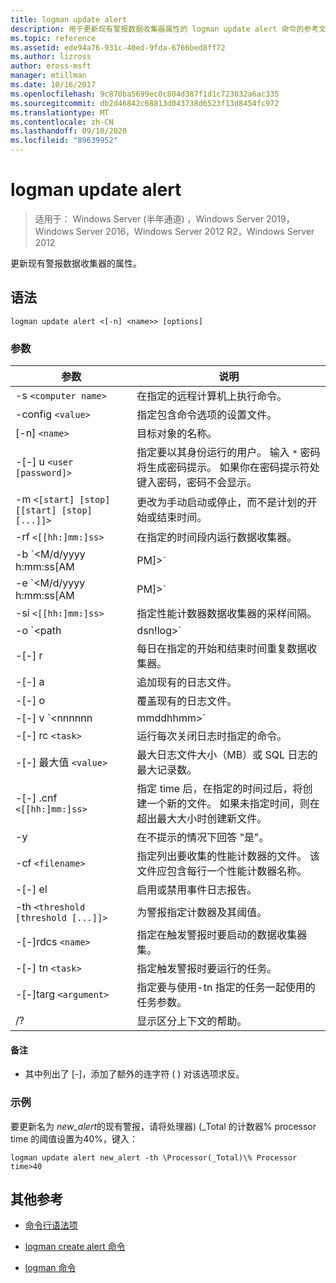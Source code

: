 ```yaml
---
title: logman update alert
description: 用于更新现有警报数据收集器属性的 logman update alert 命令的参考文章。
ms.topic: reference
ms.assetid: ede94a76-931c-40ed-9fda-6766bed8ff72
ms.author: lizross
author: eross-msft
manager: mtillman
ms.date: 10/16/2017
ms.openlocfilehash: 9c870ba5699ec0c804d387f1d1c723032a6ac335
ms.sourcegitcommit: db2d46842c68813d043738d6523f13d8454fc972
ms.translationtype: MT
ms.contentlocale: zh-CN
ms.lasthandoff: 09/10/2020
ms.locfileid: "89639952"
---
```

# <a name="logman-update-alert"></a>logman update alert

> 适用于： Windows Server (半年通道) ，Windows Server 2019，Windows Server 2016，Windows Server 2012 R2，Windows Server 2012

更新现有警报数据收集器的属性。

## <a name="syntax"></a>语法

```
logman update alert <[-n] <name>> [options]
```

### <a name="parameters"></a>参数

| 参数 | 说明 |
| --------- | ----------- |
| -s `<computer name>` | 在指定的远程计算机上执行命令。 |
| -config `<value>` | 指定包含命令选项的设置文件。 |
| [-n] `<name>` | 目标对象的名称。 |
| -[-] u `<user [password]>` | 指定要以其身份运行的用户。 输入 `*` 密码将生成密码提示。 如果你在密码提示符处键入密码，密码不会显示。 |
| -m `<[start] [stop] [[start] [stop] [...]]>` | 更改为手动启动或停止，而不是计划的开始或结束时间。 |
| -rf `<[[hh:]mm:]ss>` | 在指定的时间段内运行数据收集器。 |
| -b `<M/d/yyyy h:mm:ss[AM|PM]>` | 开始在指定时间收集数据。 |
| -e `<M/d/yyyy h:mm:ss[AM|PM]>` | 结束在指定时间收集的数据。 |
| -si `<[[hh:]mm:]ss>` | 指定性能计数器数据收集器的采样间隔。 |
| -o `<path|dsn!log>` | 指定 SQL 数据库中的输出日志文件或 DSN 和日志集名称。 |
| -[-] r | 每日在指定的开始和结束时间重复数据收集器。 |
| -[-] a | 追加现有的日志文件。 |
| -[-] o | 覆盖现有的日志文件。 |
| -[-] v `<nnnnnn|mmddhhmm>` | 将文件版本信息附加到日志文件名称的末尾。 |
| -[-] rc `<task>` | 运行每次关闭日志时指定的命令。 |
| -[-] 最大值 `<value>` | 最大日志文件大小（MB）或 SQL 日志的最大记录数。 |
| -[-] .cnf `<[[hh:]mm:]ss>` | 指定 time 后，在指定的时间过后，将创建一个新的文件。 如果未指定时间，则在超出最大大小时创建新文件。 |
| -y | 在不提示的情况下回答 "是"。 |
| -cf `<filename>` | 指定列出要收集的性能计数器的文件。 该文件应包含每行一个性能计数器名称。 |
| -[-] el | 启用或禁用事件日志报告。 |
| -th `<threshold [threshold [...]]>` | 为警报指定计数器及其阈值。 |
| -[-]rdcs `<name>` | 指定在触发警报时要启动的数据收集器集。 |
| -[-] tn `<task>` | 指定触发警报时要运行的任务。 |
| -[-]targ `<argument>` | 指定要与使用-tn 指定的任务一起使用的任务参数。 |
| /? | 显示区分上下文的帮助。 |

#### <a name="remarks"></a>备注

- 其中列出了 [-]，添加了额外的连字符 ( ) 对该选项求反。

### <a name="examples"></a>示例

要更新名为 *new_alert*的现有警报，请将处理器)  (_Total 的计数器% processor time 的阈值设置为40%，键入：

```
logman update alert new_alert -th \Processor(_Total)\% Processor time>40
```

## <a name="additional-references"></a>其他参考

- [命令行语法项](command-line-syntax-key.md)

- [logman create alert 命令](logman-create-alert.md)

- [logman 命令](logman.md)
